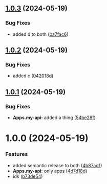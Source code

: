 ## [1.0.3](https://github.com/jdlovins/testing-nx-1/compare/Apps.my-api-v1.0.2...Apps.my-api-v1.0.3) (2024-05-19)


### Bug Fixes

* added d to both ([ba7fac6](https://github.com/jdlovins/testing-nx-1/commit/ba7fac6c241b09dd6bf6ad86566b973be63f331b))

## [1.0.2](https://github.com/jdlovins/testing-nx-1/compare/Apps.my-api-v1.0.1...Apps.my-api-v1.0.2) (2024-05-19)


### Bug Fixes

* added c ([042018d](https://github.com/jdlovins/testing-nx-1/commit/042018ded32e5cd591ef4d540ddb4b0678012d00))

## [1.0.1](https://github.com/jdlovins/testing-nx-1/compare/Apps.my-api-v1.0.0...Apps.my-api-v1.0.1) (2024-05-19)


### Bug Fixes

* **Apps.my-api:** added a thing ([54be28f](https://github.com/jdlovins/testing-nx-1/commit/54be28fb3eb527f190daf4c70d9ee8a2cb6bbf77))

# 1.0.0 (2024-05-19)


### Features

* added semantic release to both ([4b87ad1](https://github.com/jdlovins/testing-nx-1/commit/4b87ad1eed10ca8ef0e3a61048ec911fba156168))
* **Apps.my-api:** only apps ([4d7d18d](https://github.com/jdlovins/testing-nx-1/commit/4d7d18d644f19cc85f8898be1f7159599bc5b77a))
* idk ([b73de54](https://github.com/jdlovins/testing-nx-1/commit/b73de54cc878ccec21fb5c4dafcc0ea3027ef71c))
